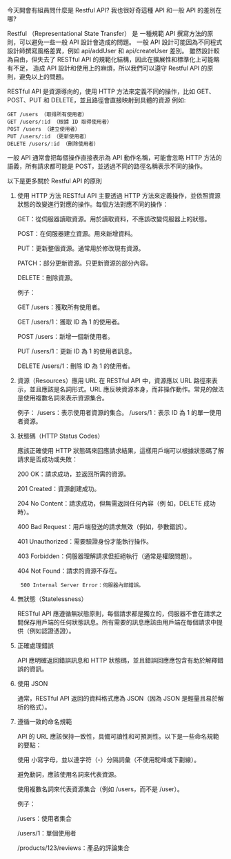 今天開會有組員問什麼是 Restful API? 我也很好奇這種 API 和一般 API 的差別在哪?

Restful （Representational State Transfer） 是 一種規範 API 撰寫方法的原則，可以避免一些一般 API 設計會造成的問題。
一般 API 設計可能因為不同程式設計師撰寫風格差異，例如 api/addUser 和 api/createUser 差別。
雖然設計較為自由，但失去了 RESTful API 的規範化結構，因此在擴展性和標準化上可能略有不足，
造成 API 設計和使用上的麻煩，所以我們可以遵守 Restful API 的原則，避免以上的問題。 

RESTful API 是資源導向的，使用 HTTP 方法來定義不同的操作，比如 GET、POST、PUT 和 DELETE，並且路徑會直接映射到具體的資源
例如:

    GET /users （取得所有使用者）
    GET /users/:id （根據 ID 取得使用者）
    POST /users （建立使用者）
    PUT /users/:id （更新使用者）
    DELETE /users/:id （刪除使用者）

一般 API 通常會把每個操作直接表示為 API 動作名稱，可能會忽略 HTTP 方法的語義，所有請求都可能是 POST，並透過不同的路徑名稱表示不同的操作。

以下是更多關於 Restful API 的原則

1. 使用 HTTP 方法
RESTful API 主要透過 HTTP 方法來定義操作，並依照資源狀態的改變進行對應的操作。每個方法對應不同的操作：



    GET：從伺服器讀取資源。用於讀取資料，不應該改變伺服器上的狀態。
    
    POST：在伺服器建立資源。用來新增資料。
    
    PUT：更新整個資源。通常用於修改現有資源。
    
    PATCH：部分更新資源。只更新資源的部分內容。
    
    DELETE：刪除資源。

    例子：
    
    GET /users：獲取所有使用者。
    
    GET /users/1：獲取 ID 為 1 的使用者。
    
    POST /users：新增一個新使用者。
    
    PUT /users/1：更新 ID 為 1 的使用者訊息。

    DELETE /users/1：刪除 ID 為 1 的使用者。

2. 資源（Resources）應用 URL
    在 RESTful API 中，資源應以 URL 路徑來表示，並且應該是名詞形式。URL 應反映資源本身，而非操作動作。常見的做法是使用複數名詞來表示資源集合。

    例子：
    /users：表示使用者資源的集合。
    /users/1：表示 ID 為 1 的單一使用者資源。

3. 狀態碼（HTTP Status Codes）

    應該正確使用 HTTP 狀態碼來回應請求結果，這樣用戶端可以根據狀態碼了解請求是否成功或失敗：

    200 OK：請求成功，並返回所需的資源。

    201 Created：資源創建成功。
    
    204 No Content：請求成功，但無需返回任何內容（例
    如，DELETE 成功時）。
    
    400 Bad Request：用戶端發送的請求無效（例如，參數錯誤）。
    
    401 Unauthorized：需要驗證身份才能執行操作。
    
    403 Forbidden：伺服器理解請求但拒絕執行（通常是權限問題）。
    
    404 Not Found：請求的資源不存在。
    
        500 Internal Server Error：伺服器內部錯誤。

4. 無狀態（Statelessness）

    RESTful API 應遵循無狀態原則，每個請求都是獨立的，伺服器不會在請求之間保存用戶端的任何狀態訊息。所有需要的訊息應該由用戶端在每個請求中提供（例如認證憑證）。

5. 正確處理錯誤

    API 應明確返回錯誤訊息和 HTTP 狀態碼，並且錯誤回應應包含有助於解釋錯誤的資訊。

6. 使用 JSON 

    通常，RESTful API 返回的資料格式應為 JSON（因為 JSON 是輕量且易於解析的格式）。

7. 遵循一致的命名規範

    API 的 URL 應該保持一致性，具備可讀性和可預測性。以下是一些命名規範的要點：

    使用 小寫字母，並以連字符（-）分隔詞彙（不使用駝峰或下劃線）。

    避免動詞，應該使用名詞來代表資源。

    使用複數名詞來代表資源集合（例如 /users，而不是 /user）。


    例子：

    /users：使用者集合

    /users/1：單個使用者

    /products/123/reviews：產品的評論集合
